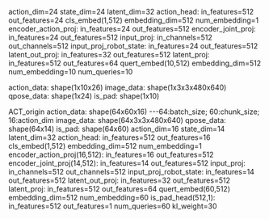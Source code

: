 action_dim=24
state_dim=24
latent_dim=32
action_head: in_features=512 out_features=24
cls_embed(1,512) embedding_dim=512 num_embedding=1
encoder_action_proj: in_features=24 out_features=512
encoder_joint_proj: in_features=24 out_features=512
input_proj:  in_channels=512  out_channels=512
input_proj_robot_state: in_features=24 out_features=512
latent_out_proj: in_features=32 out_features=512
latent_proj: in_features=512 out_features=64
quert_embed(10,512) embedding_dim=512 num_embedding=10
num_queries=10

action_data: shape(1x10x26)
image_data: shape(1x3x3x480x640)
qpose_data: shape(1x24)
is_pad: shape(1x10)

ACT_origin
action_data: shape(64x60x16) ---64:batch_size; 60:chunk_size; 16:action_dim
image_data: shape(64x3x3x480x640)
qpose_data: shape(64x14)
is_pad: shape(64x60)
action_dim=16
state_dim=14
latent_dim=32
action_head: in_features=512 out_features=16
cls_embed(1,512) embedding_dim=512 num_embedding=1
encoder_action_proj(16,512): in_features=16 out_features=512
encoder_joint_proj(14,512): in_features=14 out_features=512
input_proj:  in_channels=512  out_channels=512
input_proj_robot_state: in_features=14 out_features=512
latent_out_proj: in_features=32 out_features=512
latent_proj: in_features=512 out_features=64
quert_embed(60,512) embedding_dim=512 num_embedding=60
is_pad_head(512,1): in_features=512 out_features=1
num_queries=60
kl_weight=30
